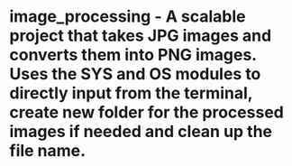 # image_processing - A scalable project that takes JPG images and converts them into PNG images. Uses the SYS and OS modules to directly input from the terminal, create new folder for the processed images if needed and clean up the file name. 
